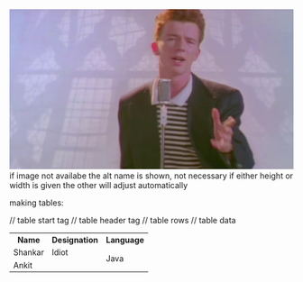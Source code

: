 <img width = "n" height = m src = "Rick-Astley-Never-Gonna-Give-You-Up.webp" alt="Rick" >
if image not availabe the alt name is shown, not necessary
if either height or width is given the other will adjust automatically

making tables:
<table>  // table start tag
        <th>Name</th> // table header tag
        <th>Designation</th>
        <th>Language</th>
        <tr> // table rows
            <td>Shankar</td> // table data
            <td>Idiot</td>
            <td rowspan = "2">Java</td>
        </tr>
        <tr>
            <td colspan = "2">Ankit</td>
            <!-- <td>Barber</td> -->
            <!-- <td>C++</td> -->
        </tr>
    </table>